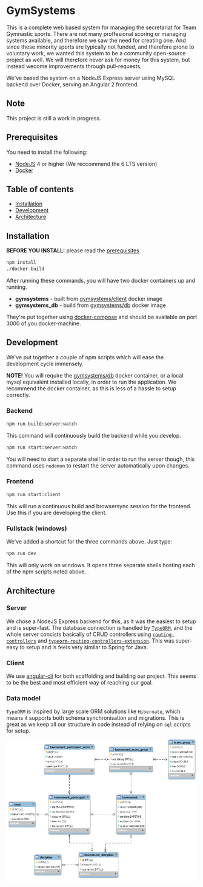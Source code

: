 # GymSystems

This is a complete web based system for managing the secretariat for Team Gymnastic sports. There are not many proffesional scoring or managing systems available, and therefore we saw the need for creating one. And since these minority sports are typically not funded, and therefore prone to voluntary work, we wanted this system to be a community open-source project as well. We will therefore never ask for money for this system, but instead wecome improvements through pull-requests.

We've based the system on a NodeJS Express server using MySQL backend over Docker, serving an Angular 2 frontend. 


## Note

This project is still a work in progress. 


## Prerequisites

You need to install the following:

* [NodeJS](https://nodejs.org/) 4 or higher (We reccommend the 6 LTS version)
* [Docker](https://www.docker.com/)


## Table of contents

* [Installation](#installation)
* [Development](#development)
* [Architecture](#architecture)

## Installation

**BEFORE YOU INSTALL:** please read the [prerequisites](#prerequisites)
```bash
npm install
./docker-build
```

After running these commands, you will have two docker containers up and running. 

* **gymsystems** - built from [gymsystems/client](./Dockerfile) docker image
* **gymsystems_db** - build from [gymsystems/db](.docker/db/Dockerfile) docker image

They're put together using [docker-compose](./docker-compose.yml) and should be available on port 3000 of you docker-machine.


## Development

We've put together a couple of npm scripts which will ease the development cycle immensely. 

**NOTE!** You will require the [gymsystems/db](.docker/db/Dockerfile) docker container, or a local mysql equivalent installed locally, in order to run the application. We recommend the docker container, as this is less of a hassle to setup correctly.  

### Backend

```bash
npm run build:server:watch
```

This command will continuously build the backend while you develop. 

```bash
npm run start:server:watch
```

You will need to start a separate shell in order to run the server though, this command uses `nodemon` to restart the server automatically upon changes. 

### Frontend

```bash
npm run start:client
```

This will run a continuous build and browsersync session for the frontend. Use this if you are developing the client.


### Fullstack (windows)

We've added a shortcut for the three commands above. Just type:
```bash
npm run dev
```
This will only work on windows. It opens three separate shells hosting each of the npm scripts noted above.

## Architecture
### Server

We chose a NodeJS Express backend for this, as it was the easiest to setup and is super-fast. The database connection is handled by [`TypeORM`](https://typeorm.github.io), and the whole server concists basically of CRUD controllers using [`routing-controllers`](https://github.com/pleerock/routing-controllers) and [`typeorm-routing-controllers-extension`](https://github.com/typeorm/typeorm-routing-controllers-extensions). This was super-easy to setup and is feels very similar to Spring for Java.

### Client

We use [angular-cli](https://cli.angular.io/) for both scaffolding and building our project. This seems to be the best and most efficient way of reaching our goal.

### Data model

`TypeORM` is inspired by large scale ORM solutions like `Hibernate`, which means it supports both schema synchronisation and migrations. This is great as we keep all our structure in code instead of relying on `sql` scripts for setup. 

![DB Model](docs/db_model.png)


